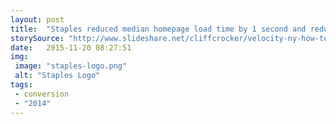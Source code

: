 ```yaml
---
layout: post
title:  "Staples reduced median homepage load time by 1 second and reduced load time for the 98th percentile by 6 seconds. As a result, they saw a 10% increase in their conversion rate."
storySource: "http://www.slideshare.net/cliffcrocker/velocity-ny-how-to-measure-revenue-in-milliseconds"
date:   2015-11-20 08:27:51
img:
 image: "staples-logo.png"
 alt: "Staples Logo"
tags:
 - conversion
 - "2014"
---
```

